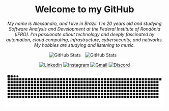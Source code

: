 <h1 align="center">Welcome to my GitHub</h1>
<p align="center"> <i>  My name is Alexsandro, and I live in Brazil. I'm 20 years old and studying Software Analysis and Development at the Federal Institute of Rondônia (IFRO). I'm passionate about technology and deeply fascinated by automation, cloud computing, infrastructure, cybersecurity, and networks. My hobbies are studying and listening to music. </i></p>

<div align="center">


  
  <img
      aling="left"
      alt="GitHub Stats"
      height="200px"
      style="padding-right: 10px;"
      src="https://github-readme-stats.vercel.app/api?username=alexsandroocanha&show_icons=true&theme=radical"
  />
  <img
      aling="left"
      alt="GitHub Stats"
      height="195px"
      style="padding-right: 10px;"
      src="https://github-readme-stats.vercel.app/api/top-langs/?username=alexsandroocanha&size_weight=0.5&count_weight=0.5&theme=radical"
  />

</div>

<div align="center">
 
[![Linkedin](https://img.shields.io/badge/LinkedIn-0077B5?style=for-the-badge&logo=linkedin&logoColor=white)](https://www.linkedin.com/in/alexsandro-ocanha-rodrigues-77149a35b/)
[![Instagram](https://img.shields.io/badge/Instagram-E4405F?style=for-the-badge&logo=instagram&logoColor=white)](https://www.instagram.com/alexsandro.pcap/)
[![Gmail](https://img.shields.io/badge/Gmail-D14836?style=for-the-badge&logo=gmail&logoColor=white)](mailto:alexsandroocanha@gmail.com)
[![Discord](https://img.shields.io/badge/Discord-7289DA?style=for-the-badge&logo=discord&logoColor=white)](https://discord.com/users/alfacee.xps)

</div>






 <p align="center">
    <img src="https://raw.githubusercontent.com/alexsandroocanha/alexsandroocanha/output/snake.svg" alt="Snake animation" />
 </p>

 



